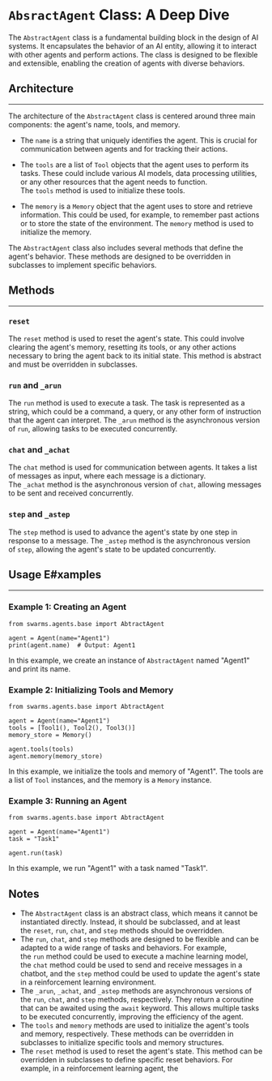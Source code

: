 `AbsractAgent` Class: A Deep Dive
========================

The `AbstractAgent` class is a fundamental building block in the design of AI systems. It encapsulates the behavior of an AI entity, allowing it to interact with other agents and perform actions. The class is designed to be flexible and extensible, enabling the creation of agents with diverse behaviors.

## Architecture
------------

The architecture of the `AbstractAgent` class is centered around three main components: the agent's name, tools, and memory.

-   The `name` is a string that uniquely identifies the agent. This is crucial for communication between agents and for tracking their actions.

-   The `tools` are a list of `Tool` objects that the agent uses to perform its tasks. These could include various AI models, data processing utilities, or any other resources that the agent needs to function. The `tools` method is used to initialize these tools.

-   The `memory` is a `Memory` object that the agent uses to store and retrieve information. This could be used, for example, to remember past actions or to store the state of the environment. The `memory` method is used to initialize the memory.

The `AbstractAgent` class also includes several methods that define the agent's behavior. These methods are designed to be overridden in subclasses to implement specific behaviors.

## Methods
-------

### `reset`

The `reset` method is used to reset the agent's state. This could involve clearing the agent's memory, resetting its tools, or any other actions necessary to bring the agent back to its initial state. This method is abstract and must be overridden in subclasses.

### `run` and `_arun`

The `run` method is used to execute a task. The task is represented as a string, which could be a command, a query, or any other form of instruction that the agent can interpret. The `_arun` method is the asynchronous version of `run`, allowing tasks to be executed concurrently.

### `chat` and `_achat`

The `chat` method is used for communication between agents. It takes a list of messages as input, where each message is a dictionary. The `_achat` method is the asynchronous version of `chat`, allowing messages to be sent and received concurrently.

### `step` and `_astep`

The `step` method is used to advance the agent's state by one step in response to a message. The `_astep` method is the asynchronous version of `step`, allowing the agent's state to be updated concurrently.

## Usage E#xamples
--------------

### Example 1: Creating an Agent

```
from swarms.agents.base import AbtractAgent

agent = Agent(name="Agent1")
print(agent.name)  # Output: Agent1
```


In this example, we create an instance of `AbstractAgent` named "Agent1" and print its name.

### Example 2: Initializing Tools and Memory

```
from swarms.agents.base import AbtractAgent

agent = Agent(name="Agent1")
tools = [Tool1(), Tool2(), Tool3()]
memory_store = Memory()

agent.tools(tools)
agent.memory(memory_store)
```


In this example, we initialize the tools and memory of "Agent1". The tools are a list of `Tool` instances, and the memory is a `Memory` instance.

### Example 3: Running an Agent

```
from swarms.agents.base import AbtractAgent

agent = Agent(name="Agent1")
task = "Task1"

agent.run(task)
```


In this example, we run "Agent1" with a task named "Task1".

Notes
-----

-   The `AbstractAgent` class is an abstract class, which means it cannot be instantiated directly. Instead, it should be subclassed, and at least the `reset`, `run`, `chat`, and `step` methods should be overridden.
-   The `run`, `chat`, and `step` methods are designed to be flexible and can be adapted to a wide range of tasks and behaviors. For example, the `run` method could be used to execute a machine learning model, the `chat` method could be used to send and receive messages in a chatbot, and the `step` method could be used to update the agent's state in a reinforcement learning environment.
-   The `_arun`, `_achat`, and `_astep` methods are asynchronous versions of the `run`, `chat`, and `step` methods, respectively. They return a coroutine that can be awaited using the `await` keyword. This allows multiple tasks to be executed concurrently, improving the efficiency of the agent.
-   The `tools` and `memory` methods are used to initialize the agent's tools and memory, respectively. These methods can be overridden in subclasses to initialize specific tools and memory structures.
-   The `reset` method is used to reset the agent's state. This method can be overridden in subclasses to define specific reset behaviors. For example, in a reinforcement learning agent, the